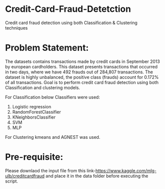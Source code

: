 # Credit-Card-Fraud-Detetction
Credit card fraud detection using both Classification & Clustering techniques
 
# Problem Statement:
The datasets contains transactions made by credit cards in September 2013 by european cardholders. This dataset presents transactions that occurred in two days, where we have 492 frauds out of 284,807 transactions. The dataset is highly unbalanced, the positive class (frauds) account for 0.172% of all transactions. Goal is to perform credit card fraud detection using both Classification and clustering models.

For Classification below Classifiers were used:
1. Logistic regression
2. RandomForestClassifier
3. KNeighborsClassifier
4. SVM
5. MLP

For Clustering kmeans and AGNEST was used.

# Pre-requisite:
Please downlaod the input file from this link-https://www.kaggle.com/mlg-ulb/creditcardfraud and place it in the data folder before executing the script.
